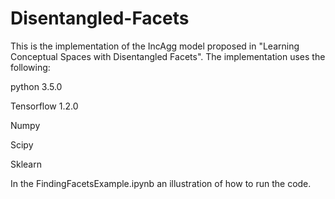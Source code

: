 # Disentangled-Facets
This is the implementation of the IncAgg model proposed in "Learning Conceptual Spaces with Disentangled Facets".
The implementation uses the following:

python 3.5.0

Tensorflow 1.2.0

Numpy

Scipy

Sklearn

In the FindingFacetsExample.ipynb an illustration of how to run the code.

